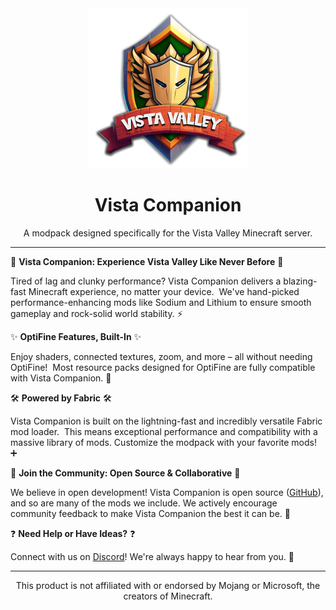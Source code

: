 <div align="center">

<img src="https://github.com/VistaValley/branding/blob/main/static/logo.png" alt="Vista Valley logo">

# Vista Companion

A modpack designed specifically for the Vista Valley Minecraft server.

</div>

---

🚀 **Vista Companion: Experience Vista Valley Like Never Before** 🚀

Tired of lag and clunky performance? Vista Companion delivers a blazing-fast Minecraft experience, no matter your device.  We've hand-picked performance-enhancing mods like Sodium and Lithium to ensure smooth gameplay and rock-solid world stability. ⚡️

✨ **OptiFine Features, Built-In** ✨

Enjoy shaders, connected textures, zoom, and more – all without needing OptiFine!  Most resource packs designed for OptiFine are fully compatible with Vista Companion. 🎨

🛠️ **Powered by Fabric** 🛠️

Vista Companion is built on the lightning-fast and incredibly versatile Fabric mod loader.  This means exceptional performance and compatibility with a massive library of mods. Customize the modpack with your favorite mods! ➕

🙌 **Join the Community: Open Source & Collaborative** 🙌

We believe in open development! Vista Companion is open source ([GitHub](https://github.com/VistaValley/VistaCompanion)), and so are many of the mods we include. We actively encourage community feedback to make Vista Companion the best it can be. 🤝

❓ **Need Help or Have Ideas?** ❓

Connect with us on [Discord](https://discord.vistavalley.xyz)! We're always happy to hear from you. 💬

---

<p align="center">This product is not affiliated with or endorsed by Mojang or Microsoft, the creators of Minecraft.</p>
